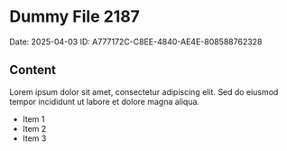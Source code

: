 # Dummy File 2187

Date: 2025-04-03
ID: A777172C-C8EE-4840-AE4E-808588762328

## Content

Lorem ipsum dolor sit amet, consectetur adipiscing elit.
Sed do eiusmod tempor incididunt ut labore et dolore magna aliqua.

* Item 1
* Item 2
* Item 3

